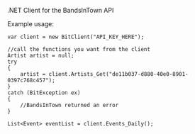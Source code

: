 .NET Client for the BandsInTown API

Example usage:

	var client = new BitClient("API_KEY_HERE");
 
	//call the functions you want from the client
	Artist artist = null;
    try
    {
        artist = client.Artists_Get("de11b037-d880-40e0-8901-0397c768c457");
    }
    catch (BitException ex)
    {
        //BandsInTown returned an error
    }

    List<Event> eventList = client.Events_Daily();